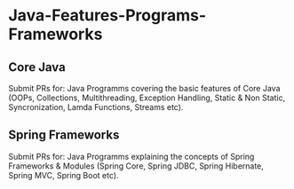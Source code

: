 # Java-Features-Programs-Frameworks

## Core Java
Submit PRs for: Java Programms covering the basic features of Core Java (OOPs, Collections, Multithreading, Exception Handling, Static & Non Static, Syncronization, Lamda Functions, Streams etc).

## Spring Frameworks
Submit PRs for: Java Programms explaining the concepts of Spring Frameworks & Modules (Spring Core, Spring JDBC, Spring Hibernate, Spring MVC, Spring Boot etc). 
